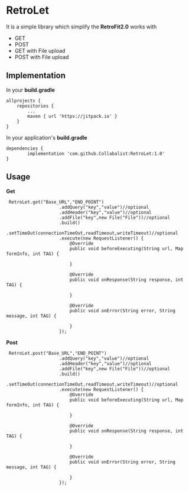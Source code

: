 # **RetroLet**
It is a simple library which simplify the **RetroFit2.0**
works with

 - GET
 - POST
 - GET with File upload
 - POST with File upload

## Implementation
In your **build.gradle**

    allprojects {
		repositories {
			...
			maven { url 'https://jitpack.io' }
		}
	}

In your application's **build.gradle**

    dependencies {
	        implementation 'com.github.Collabalist:RetroLet:1.0'
	}


## Usage
**Get**

     RetroLet.get("Base_URL","END_POINT")
                        .addQuery("key","value")//optional
                        .addHeader("key","value")//optional
                        .addFile("key",new File("File"))//optional
                        .build()
                        .setTimeOut(connectionTimeOut,readTimeout,writeTimeout)//optional
                        .execute(new RequestListener() {
                            @Override
                            public void beforeExecuting(String url, Map formInfo, int TAG) {
                                
                            }

                            @Override
                            public void onResponse(String response, int TAG) {

                            }

                            @Override
                            public void onError(String error, String message, int TAG) {

                            }
                        });


**Post**

     RetroLet.post("Base_URL","END_POINT")
                        .addQuery("key","value")//optional
                        .addHeader("key","value")//optional
                        .addFile("key",new File("File"))//optional
                        .build()
                        .setTimeOut(connectionTimeOut,readTimeout,writeTimeout)//optional
                        .execute(new RequestListener() {
                            @Override
                            public void beforeExecuting(String url, Map formInfo, int TAG) {
                                
                            }

                            @Override
                            public void onResponse(String response, int TAG) {

                            }

                            @Override
                            public void onError(String error, String message, int TAG) {

                            }
                        });

